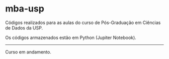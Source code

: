 # mba-usp
Códigos realizados para as aulas do curso de Pós-Graduação em Ciências de Dados da USP.

Os códigos armazenados estão em Python (Jupiter Notebook).

---
Curso em andamento.
